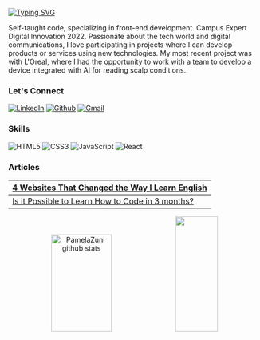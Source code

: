 [![Typing SVG](https://readme-typing-svg.herokuapp.com?font=Segoe+UI&weight=800&size=30&duration=4000&pause=1000&color=663399&center=true&vCenter=true&width=1000&lines=Welcome+to+Pamela+Zuni's+Profile)](https://git.io/typing-svg)


Self-taught code, specializing in front-end development. Campus Expert Digital Innovation 2022. Passionate about the tech world and digital communications, I love participating in projects where I can develop products or services using new technologies. My most recent project was with L'Oreal, where I had the opportunity to work with a team to develop a device integrated with AI for reading scalp conditions.


### Let's Connect

[![LinkedIn](https://img.shields.io/badge/LinkedIn-000?style=for-the-badge&logo=linkedin&logoColor=0E76A8)](https://www.linkedin.com/in/https://www.linkedin.com/in/pamelarodriguesqueiroz/)
[![Github](https://img.shields.io/badge/Github-000?style=for-the-badge&logo=github&logoColor=0E76A8)](https://www.linkedin.com/in/https://www.linkedin.com/in/pamelarodriguesqueiroz/PamelaZuni)
[![Gmail](https://img.shields.io/badge/Gmail-000?style=for-the-badge&logo=gmail&logoColor=red)](https://mail.google.com/mail/u/1/#inbox?compose=GTvVlcRzCbcgmKLSNfVcDwDjcVTLlpxNxczrtjfBbDhnThLrWDSfptBMGXjbplsWDtWcNkgCXqRJF)


### Skills
![HTML5](https://img.shields.io/badge/HTML5-000?style=for-the-badge&logo=html5)
![CSS3](https://img.shields.io/badge/CSS3-000?style=for-the-badge&logo=css3&logoColor=264CE4)
![JavaScript](https://img.shields.io/badge/JavaScript-000?style=for-the-badge&logo=javascript)
![React](https://img.shields.io/badge/React-000?style=for-the-badge&logo=react)

### Articles

|[4 Websites That Changed the Way I Learn English](https://web.dio.me/articles/os-4-sites-incriveis-que-mudaram-minha-forma-de-aprender-ingles?back=%2Farticles&page=1&order=oldest)    |   
| ----------------------------------------------------- | 
|[Is it Possible to Learn How to Code in 3 months?](https://web.dio.me/articles/voce-nao-vai-aprender-programacao-em-3-meses-3-motivos?back=%2Farticles&page=1&order=oldest)|


<div align="center">  
  <img width="49%" height="195px" src="https://github-readme-stats.vercel.app/api?username=PamelaZuni&show_icons=true&count_private=true&hide_border=true&theme=midnight-purple&text_color=61ffca" alt="PamelaZuni github stats" /> 
  <img width="41%" height="231px" src="https://github-readme-stats.vercel.app/api/top-langs/?username=PamelaZuni&layout=compact&hide_border=true&theme=midnight-purple&text_color=61ffca" />
</div


